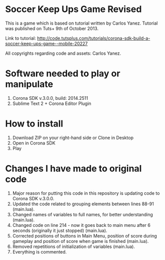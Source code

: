Soccer Keep Ups Game Revised
============================

This is a game which is based on tutorial written by Carlos Yanez.
Tutorial was published on Tuts+ 9th of October 2013.

Link to tutorial: http://code.tutsplus.com/tutorials/corona-sdk-build-a-soccer-keep-ups-game--mobile-20227

All copyrights regarding code and assets: Carlos Yanez.

Software needed to play or manipulate
===

1. Corona SDK v.3.0.0, build: 2014.2511
2. Sublime Text 2 + Corona Editor Plugin

How to install
===

1. Download ZIP on your right-hand side or Clone in Desktop
2. Open in Corona SDK
3. Play

Changes I have made to original code
===

1. Major reason for putting this code in this repository is updating code to Corona SDK v.3.0.0.
2. Updated the code related to grouping elements between lines 88-91 (main.lua).
3. Changed names of variables to full names, for better understanding (main.lua). 
4. Changed code on line 214 - now it goes back to main menu after 6 seconds (originally it just stopped) (main.lua).
5. Corrected positions of buttons in Main Menu, position of score during gameplay and position of score when game is finished (main.lua).
6. Removed repetitions of initialization of variables (main.lua).
7. Everything is commented.
